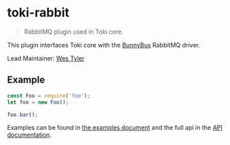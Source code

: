# toki-rabbit
> RabbitMQ plugin used in Toki core.

This plugin interfaces Toki core with the [BunnyBus](https://github.com/xogroup/bunnybus) RabbitMQ driver.

Lead Maintainer: [Wes Tyler](https://github.com/westyler)

<!-- Badges Go Here -->

<!-- Badge from https://badge.fury.io/ -->
<!-- Build Status from Travis -->
<!-- Security Scan from Snyk.io -->
<!-- Security Scan from NSP -->

<!-- End Badges -->


## Example
```Javascript
const Foo = require('foo');
let foo = new Foo();

foo.bar();
```
<!-- Customize this if needed -->
Examples can be found in [the examples document](Example.md) and the full api in the [API documentation](API.md).

<!-- Anything Else (Sponsors, Links, Etc) -->
